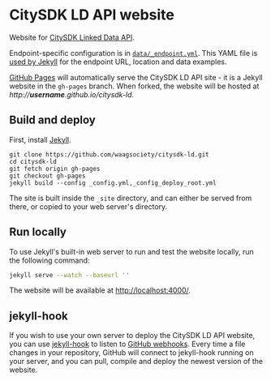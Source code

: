 # CitySDK LD API website

Website for [CitySDK Linked Data API](https://github.com/waagsociety/citysdk-ld).

Endpoint-specific configuration is in [`data/_endpoint.yml`](../../blob/gh-pages/_data/endpoint.yml). This YAML file is [used by Jekyll](http://jekyllrb.com/docs/datafiles/) for the endpoint URL, location and data examples.

[GitHub Pages](https://pages.github.com/) will automatically serve the CitySDK LD API site - it is a Jekyll website in the `gh-pages` branch. When forked, the website will be hosted at _http://**username**.github.io/citysdk-ld_.

## Build and deploy

First, install [Jekyll](http://jekyllrb.com/).

    git clone https://github.com/waagsociety/citysdk-ld.git
    cd citysdk-ld
    git fetch origin gh-pages
    git checkout gh-pages
    jekyll build --config _config.yml,_config_deploy_root.yml

The site is built inside the `_site` directory, and can either be served from there, or copied to your web server's directory.

## Run locally

To use Jekyll's built-in web server to run and test the website locally, run the following command:

```bash
jekyll serve --watch --baseurl ''
```

The website will be available at [http://localhost:4000/](http://localhost:4000/).

## jekyll-hook

If you wish to use your own server to deploy the CitySDK LD API website, you can use [jekyll-hook](https://github.com/developmentseed/jekyll-hook) to listen to [GitHub webhooks](https://developer.github.com/webhooks/). Every time a file changes in your repository, GitHub will connect to jekyll-hook running on your server, and you can pull, compile and deploy the newest version of the website.
